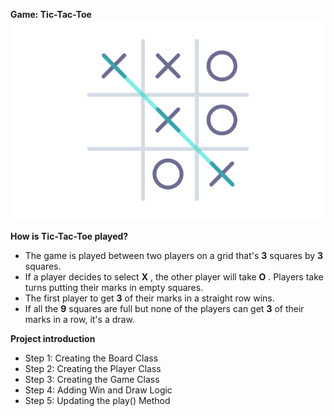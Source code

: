**Game: Tic-Tac-Toe**
![tictactoe.png](assets/tictactoe.png?t=1672661398737)


**How is Tic-Tac-Toe played?**

* The game is played between two players on a grid that's **3** squares by **3** squares.
* If a player decides to select  **X** , the other player will take  **O** . Players take turns putting their marks in empty squares.
* The first player to get **3** of their marks in a straight row wins.
* If all the **9** squares are full but none of the players can get **3** of their marks in a row, it's a draw.

**Project introduction**
* Step 1: Creating the Board Class
* Step 2: Creating the Player Class
* Step 3: Creating the Game Class
* Step 4: Adding Win and Draw Logic
* Step 5: Updating the play() Method

